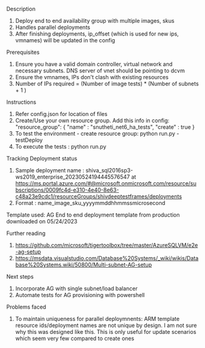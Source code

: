 Description
1. Deploy end to end availability group with multiple images, skus
2. Handles parallel deployments
3. After finishing deployments, ip_offset (which is used for new ips, vmnames) will be updated in the config 

Prerequisites
1. Ensure you have a valid domain controller, virtual network and necessary subnets. DNS server of vnet should be pointing to dcvm
2. Ensure the vmnames, IPs don't clash with existing resources
3. Number of IPs required = (Number of image tests) * (Number of subnets + 1 ) 

Instructions
1. Refer config.json for location of files
2. Create/Use your own resource group. Add this info in config: 
    "resource_group": { "name" : "snutheti_net6_ha_tests", "create" : true }
3. To test the environment - create resource group: python run.py -testDeploy
4. To execute the tests : python run.py

Tracking Deployment status
1. Sample deployment name : shiva_sql2016sp3-ws2019_enterprise_20230524194445576547 at https://ms.portal.azure.com/#@microsoft.onmicrosoft.com/resource/subscriptions/0009fc4d-e310-4e40-8e63-c48a23e9cdc1/resourceGroups/shivdeeptestframes/deployments
2. Format : name_image_sku_yyyymmddhhmmssmicrosecond

Template used: AG End to end deployment template from production downloaded on 05/24/2023

Further reading
1. https://github.com/microsoft/tigertoolbox/tree/master/AzureSQLVM/e2e-ag-setup
2. https://msdata.visualstudio.com/Database%20Systems/_wiki/wikis/Database%20Systems.wiki/50800/Multi-subnet-AG-setup

Next steps
1. Incorporate AG with single subnet/load balancer 
2. Automate tests for AG provisioning with powershell

Problems faced
1. To maintain uniqueness for parallel deploymnents: ARM template resource ids/deployment names are not unique by design. I am not sure why this was designed like this. This is only useful for update scenarios which seem very few compared to create ones 

